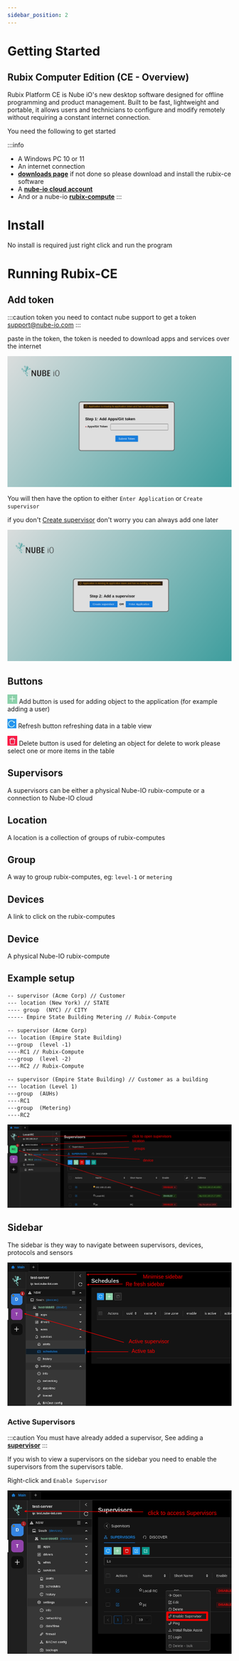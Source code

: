 ```yaml
---
sidebar_position: 2
---
```


# Getting Started

## Rubix Computer Edition (CE - Overview)

Rubix Platform CE is Nube iO's new desktop software designed for offline programming and product management.
Built to be fast, lightweight and portable, it allows users and technicians to configure and modify remotely without
requiring a constant internet connection.

You need the following to get started

:::info
* A Windows PC 10 or 11 
* An internet connection
* **[downloads page](download.md#download)** if not done so please download and install the rubix-ce software
* A **[nube-io cloud account](docker.md#nube-io-cloud-account)**
* And or a nube-io **[rubix-compute](../../hardware/controllers/supervisors/rubix-compute/overview.md)**
:::

  

# Install

No install is required just right click and run the program

# Running Rubix-CE

## Add token


:::caution token
you need to contact nube support to get a token <br/>
support@nube-io.com
:::


paste in the token, the token is needed to download apps and services over the internet

![gettingStartedToken.png](../img/apps/getting-started-token.png)

You will then have the option to either `Enter Application` or `Create supervisor`

if you don't [Create supervisor](supervisor.md#supervisor) don't worry you can always add one later

![getting-started-add-or-open.png](../img/apps/getting-started-add-or-open.png)

## Buttons

![add-button.png](../img/apps/add-button.png)  Add button is used for adding object to the application (for example
adding a user)

![refresh-button.png](../img/apps/refresh-button.png)  Refresh button refreshing data in a table view

![delete-button.png](../img/apps/delete-button.png)  Delete button is used for deleting an object for delete to work
please select one or more items in the table


## Supervisors

A supervisors can be either a physical Nube-IO rubix-compute or a connection to Nube-IO cloud

## Location

A location is a collection of groups of rubix-computes

## Group

A way to group rubix-computes, eg: `level-1` or `metering`

## Devices
A link to click on the rubix-computes

## Device
A physical Nube-IO rubix-compute

## Example setup

```
-- supervisor (Acme Corp) // Customer
--- location (New York) // STATE
---- group  (NYC) // CITY
----- Empire State Building Metering // Rubix-Compute
```

```
-- supervisor (Acme Corp) 
--- location (Empire State Building)
---group  (level -1) 
----RC1 // Rubix-Compute
---group  (level -2)
----RC2 // Rubix-Compute
```

```
-- supervisor (Empire State Building) // Customer as a building
--- location (Level 1)
---group  (AUHs)
----RC1 
---group  (Metering)
----RC2
```

![side-bar-supervisors.png](img/side-bar-supervisors.png)


## Sidebar

The sidebar is they way to navigate between supervisors, devices, protocols and sensors

![max800pc](img/sidebar.png)

### Active Supervisors

:::caution
You must have already added a supervisor, See adding a **[supervisor](supervisor.md)**
:::

If you wish to view a supervisors on the sidebar you need to enable the supervisors from the supervisors table.

Right-click and `Enable Supervisor`

![maz800px](img/enable-supervisor.png)












